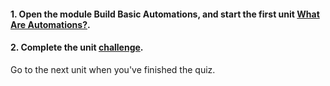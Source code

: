 <head><base target="_blank"> </head>

#### **1. Open the module Build Basic Automations, and start the first unit [What Are Automations?](https://safe.my.trailhead.com/content/safe/modules/build-basic-automations/what-are-automations?trail_id=automate-data-integration-tasks).**

  


#### **2. Complete the unit** [**challenge**](https://safe.my.trailhead.com/content/safe/modules/build-basic-automations/what-are-automations?trail_id=automate-data-integration-tasks#challenge).

Go to the next unit when you've finished the quiz.


